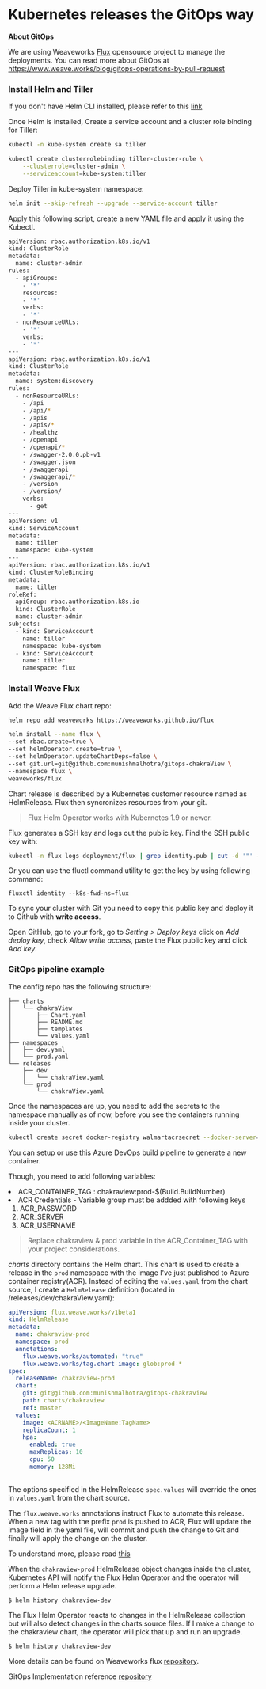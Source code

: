 # Kubernetes releases the GitOps way


**About GitOps**

We are using Weaveworks [Flux](https://github.com/weaveworks/flux) opensource project to manage the deployments. You can read more about GitOps at  https://www.weave.works/blog/gitops-operations-by-pull-request


### Install Helm and Tiller

If you don't have Helm CLI installed, please refer to this [link](https://github.com/helm/helm/blob/master/docs/install.md)

Once Helm is installed, Create a service account and a cluster role binding for Tiller: 

```bash
kubectl -n kube-system create sa tiller

kubectl create clusterrolebinding tiller-cluster-rule \
    --clusterrole=cluster-admin \
    --serviceaccount=kube-system:tiller 
```

Deploy Tiller in kube-system namespace:

```bash
helm init --skip-refresh --upgrade --service-account tiller
```
Apply this following script, create a new YAML file and apply it using the Kubectl. 

```bash
apiVersion: rbac.authorization.k8s.io/v1
kind: ClusterRole
metadata:
  name: cluster-admin
rules:
  - apiGroups:
    - '*'
    resources:
    - '*'
    verbs:
    - '*'
  - nonResourceURLs:
    - '*'
    verbs:
    - '*'
---
apiVersion: rbac.authorization.k8s.io/v1
kind: ClusterRole
metadata:
  name: system:discovery
rules:
  - nonResourceURLs:
    - /api
    - /api/*
    - /apis
    - /apis/*
    - /healthz
    - /openapi
    - /openapi/*
    - /swagger-2.0.0.pb-v1
    - /swagger.json
    - /swaggerapi
    - /swaggerapi/*
    - /version
    - /version/
    verbs:
      - get
---
apiVersion: v1
kind: ServiceAccount
metadata:
  name: tiller
  namespace: kube-system
---
apiVersion: rbac.authorization.k8s.io/v1
kind: ClusterRoleBinding
metadata:
  name: tiller
roleRef:
  apiGroup: rbac.authorization.k8s.io
  kind: ClusterRole
  name: cluster-admin
subjects:
  - kind: ServiceAccount
    name: tiller
    namespace: kube-system
  - kind: ServiceAccount
    name: tiller
    namespace: flux

```


### Install Weave Flux

Add the Weave Flux chart repo:

```bash
helm repo add weaveworks https://weaveworks.github.io/flux
```

```bash
helm install --name flux \
--set rbac.create=true \
--set helmOperator.create=true \
--set helmOperator.updateChartDeps=false \
--set git.url=git@github.com:munishmalhotra/gitops-chakraView \
--namespace flux \
weaveworks/flux
```

Chart release is described by a Kubernetes customer resource named as HelmRelease.
Flux then syncronizes resources from your git.

> Flux Helm Operator works with Kubernetes 1.9 or newer. 

Flux generates a SSH key and logs out the public key. 
Find the SSH public key with:

```bash
kubectl -n flux logs deployment/flux | grep identity.pub | cut -d '"' -f2
```
Or you can use the fluctl command utility to get the key by using following command:

```
fluxctl identity --k8s-fwd-ns=flux
```

To sync your cluster with Git you need to copy this public key and deploy it to Github with **write access**.

Open GitHub, go to your fork, go to _Setting > Deploy keys_ click on _Add deploy key_, check 
_Allow write access_, paste the Flux public key and click _Add key_.


### GitOps pipeline example

The config repo has the following structure:

```
├── charts
│   └── chakraView
│       ├── Chart.yaml
│       ├── README.md
│       ├── templates
│       └── values.yaml
├── namespaces
│   ├── dev.yaml
│   └── prod.yaml
└── releases
    ├── dev
    │   └── chakraView.yaml
    └── prod
        └── chakraView.yaml
```

Once the namespaces are up, you need to add the secrets to the namespace manually as of now, before you see the containers running inside your cluster.

```bash
kubectl create secret docker-registry walmartacrsecret --docker-server=<ACR Name> --docker-username=<Registry name> --docker-password=<Registry password> --docker-email=<email Id>
```

You can setup or use [this](/api/azure-pipelines.yml) Azure DevOps build pipeline to generate a new container. 

Though, you need to add following variables:

<li> ACR_CONTAINER_TAG : chakraview:prod-$(Build.BuildNumber)

<li> ACR Credentials - Variable group must be addded with following keys
<ol>
<li> ACR_PASSWORD
<li>  ACR_SERVER
<li> ACR_USERNAME
</ol>

> Replace chakraview & prod variable in the ACR_Container_TAG with your project considerations. 

*charts* directory contains the Helm chart. This chart is used to create a release in the `prod` namespace with the image I've just published to Azure container registry(ACR).
Instead of editing the `values.yaml` from the chart source, I create a `HelmRelease` definition (located in /releases/dev/chakraView.yaml): 

```yaml
apiVersion: flux.weave.works/v1beta1
kind: HelmRelease
metadata:
  name: chakraview-prod
  namespace: prod
  annotations:
    flux.weave.works/automated: "true"
    flux.weave.works/tag.chart-image: glob:prod-*
spec:
  releaseName: chakraview-prod
  chart:
    git: git@github.com:munishmalhotra/gitops-chakraview
    path: charts/chakraview
    ref: master
  values:
    image: <ACRNAME>/<ImageName:TagName>
    replicaCount: 1
    hpa:
      enabled: true
      maxReplicas: 10
      cpu: 50
      memory: 128Mi
  
```

The options specified in the HelmRelease `spec.values` will override the ones in `values.yaml` from the chart source.


The `flux.weave.works` annotations instruct Flux to automate this release.
When a new tag with the prefix `prod` is pushed to ACR, Flux will update the image field in the yaml file, 
will commit and push the change to Git and finally will apply the change on the cluster. 

To understand more, please read [this](https://github.com/weaveworks/flux/blob/master/site/fluxctl.md)

When the `chakraview-prod` HelmRelease object changes inside the cluster, 
Kubernetes API will notify the Flux Helm Operator and the operator will perform a Helm release upgrade. 

```
$ helm history chakraview-dev

```

The Flux Helm Operator reacts to changes in the HelmRelease collection but will also detect changes in the charts source files.
If I make a change to the chakraview chart, the operator will pick that up and run an upgrade. 


```
$ helm history chakraview-dev
```

More details can be found on Weaveworks flux [repository](https://github.com/weaveworks/flux/blob/master/site/fluxctl.md).

GitOps Implementation reference [repository](https://github.com/stefanprodan/gitops-helm)

